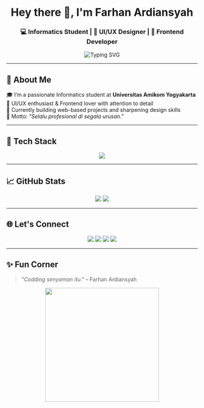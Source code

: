 <!-- PROFIL HEADER -->
<h1 align="center">Hey there 👋, I'm Farhan Ardiansyah</h1>
<h3 align="center">💻 Informatics Student | 🎨 UI/UX Designer | 🧠 Frontend Developer</h3>

<p align="center">
  <img src="https://readme-typing-svg.demolab.com?font=Fira+Code&weight=500&pause=1000&color=00F7FF&center=true&vCenter=true&width=435&lines=Welcome+to+my+GitHub!;Frontend+Dev+%2F+UI%2FUX+Designer;Design.+Code.+Create." alt="Typing SVG" />
</p>

---

## 🚀 About Me
🎓 I’m a passionate Informatics student at **Universitas Amikom Yogyakarta**  
🎨 UI/UX enthusiast & Frontend lover with attention to detail  
💼 Currently building web-based projects and sharpening design skills  
📌 Motto: *"Selalu profesional di segala urusan."*

---

## 🧰 Tech Stack
<p align="center">
  <img src="https://skillicons.dev/icons?i=html,css,figma,github,vscode" />
</p>

---

## 📈 GitHub Stats
<p align="center">
  <img src="https://github-readme-stats.vercel.app/api?username=farhanrdiansyah&show_icons=true&theme=tokyonight&hide_title=true&hide_border=true" />
  <img src="https://github-readme-streak-stats.herokuapp.com/?user=farhanrdiansyah&theme=tokyonight&hide_border=true" />
</p>

---

## 🌐 Let's Connect
<p align="center">
  <a href="mailto:ardiansyahfarhan248@gmail.com"><img src="https://img.shields.io/badge/Gmail-D14836?style=flat&logo=gmail&logoColor=white" /></a>
  <a href="mailto:farhanrdiansyah@students.amikom.ac.id"><img src="https://img.shields.io/badge/Amikom%20Mail-purple?style=flat&logo=gmail&logoColor=white" /></a>
  <a href="https://instagram.com/frhnardns_"><img src="https://img.shields.io/badge/Instagram-E4405F?style=flat&logo=instagram&logoColor=white" /></a>
  <a href="https://tiktok.com/@_fannsl"><img src="https://img.shields.io/badge/TikTok-black?style=flat&logo=tiktok&logoColor=white" /></a>
</p>

---

## ✨ Fun Corner
> *"Codding senyaman itu."* – Farhan Ardiansyah

<p align="center">
  <img src="https://random-memer.herokuapp.com/" width="300" />
</p>
